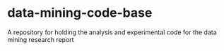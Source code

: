 # data-mining-code-base
A repository for holding the analysis and experimental code for the data mining research report
